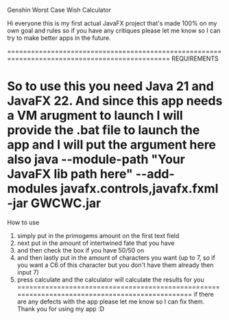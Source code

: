 Genshin Worst Case Wish Calculator

Hi everyone this is my first actual JavaFX project that's made 100% on my own goal and rules 
so if you have any critiques please let me know so I can try to make better apps in the future.

===============================================================================================
REQUIREMENTS

So to use this you need Java 21 and JavaFX 22.
And since this app needs a VM arugment to launch I will provide the .bat file to launch the app
and I will put the argument here also
java --module-path "Your JavaFX lib path here" --add-modules javafx.controls,javafx.fxml -jar GWCWC.jar
===============================================================================================
How to use
1. simply put in the primogems amount on the first text field
2. next put in the amount of intertwined fate that you have
3. and then check the box if you have 50/50 on
4. and then lastly put in the amount of characters you want (up to 7, so if you want a C6 of this character but you don't have them already then input 7)
5. press calculate and the calculator will calculate the results for you
===============================================================================================
if there are any defects with the app please let me know so I can fix them.
Thank you for using my app :D
